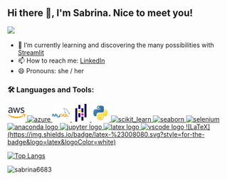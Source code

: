 <!--
**Sabrina6683/Sabrina6683** is a ✨ _special_ ✨ repository because its `README.md` (this file) appears on your GitHub profile.

Here are some ideas to get you started:

- 🔭 I’m currently working on ...
- 🌱 I’m currently learning ...
- 👯 I’m looking to collaborate on ...
- 🤔 I’m looking for help with ...
- 💬 Ask me about ...
- 📫 How to reach me: ...
- 😄 Pronouns: ...
- ⚡ Fun fact: ...
-->

## Hi there 👋, I'm Sabrina. Nice to meet you!
![](https://sava-beratung.de)


- 🌱 I’m currently learning and discovering the many possibilities with [Streamlit](https://streamlit.io/)
- 📫 How to reach me: [LinkedIn](www.linkedin.com/in/sabrinareimann )
- 😄 Pronouns: she / her
  

<h3 align="left"> 🛠️ Languages and Tools:</h3>
<p align="left"> <a href="https://aws.amazon.com" target="_blank" rel="noreferrer"> <img src="https://raw.githubusercontent.com/devicons/devicon/master/icons/amazonwebservices/amazonwebservices-original-wordmark.svg" alt="aws" width="40" height="40"/> </a> <a href="https://azure.microsoft.com/en-in/" target="_blank" rel="noreferrer"> <img src="https://www.vectorlogo.zone/logos/microsoft_azure/microsoft_azure-icon.svg" alt="azure" width="40" height="40"/> </a> <a href="https://www.mysql.com/" target="_blank" rel="noreferrer"> <img src="https://raw.githubusercontent.com/devicons/devicon/master/icons/mysql/mysql-original-wordmark.svg" alt="mysql" width="40" height="40"/> </a> <a href="https://pandas.pydata.org/" target="_blank" rel="noreferrer"> <img src="https://raw.githubusercontent.com/devicons/devicon/2ae2a900d2f041da66e950e4d48052658d850630/icons/pandas/pandas-original.svg" alt="pandas" width="40" height="40"/> </a> <a href="https://www.python.org" target="_blank" rel="noreferrer"> <img src="https://raw.githubusercontent.com/devicons/devicon/master/icons/python/python-original.svg" alt="python" width="40" height="40"/> </a> <a href="https://scikit-learn.org/" target="_blank" rel="noreferrer"> <img src="https://upload.wikimedia.org/wikipedia/commons/0/05/Scikit_learn_logo_small.svg" alt="scikit_learn" width="40" height="40"/> </a> <a href="https://seaborn.pydata.org/" target="_blank" rel="noreferrer"> <img src="https://seaborn.pydata.org/_images/logo-mark-lightbg.svg" alt="seaborn" width="40" height="40"/> </a> <a href="https://www.selenium.dev" target="_blank" rel="noreferrer"> <img src="https://raw.githubusercontent.com/detain/svg-logos/780f25886640cef088af994181646db2f6b1a3f8/svg/selenium-logo.svg" alt="selenium" width="40" height="40"/>   <img src="https://cdn.jsdelivr.net/gh/devicons/devicon/icons/anaconda/anaconda-original.svg" height="40" alt="anaconda logo"  /> <img src="https://cdn.jsdelivr.net/gh/devicons/devicon/icons/jupyter/jupyter-original.svg" height="40" alt="jupyter logo"  /> <img src="https://cdn.jsdelivr.net/gh/devicons/devicon/icons/latex/latex-original.svg" height="40" alt="latex logo"  /> 
  <img src="https://cdn.jsdelivr.net/gh/devicons/devicon/icons/vscode/vscode-original.svg" height="40" alt="vscode logo"  /> ![LaTeX](https://img.shields.io/badge/latex-%23008080.svg?style=for-the-badge&logo=latex&logoColor=white) 
</a> </p>


[![Top Langs](https://github-readme-stats.vercel.app/api/top-langs/?username=Sabrina6683)](https://github.com/anuraghazra/github-readme-stats)

<p align="left"> <img src="https://komarev.com/ghpvc/?username=sabrina6683&label=Profile%20views&color=0e75b6&style=flat" alt="sabrina6683" /> </p>



